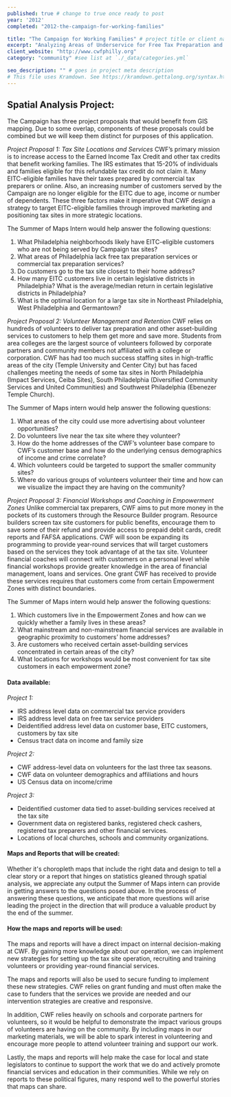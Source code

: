 ```yaml
---
published: true # change to true once ready to post
year: '2012'
completed: "2012-the-campaign-for-working-families"

title: "The Campaign for Working Families" # project title or client name
excerpt: "Analyzing Areas of Underservice for Free Tax Preparation and EITC Utilization, Spatial Mismatch in Volunteer Availability and Need, and Financial Workshops and Coaching in Empowerment Zones" # shows on project list page
client_website: "http://www.cwfphilly.org"
category: "community" #see list at `./_data/categories.yml`

seo_description: "" # goes in project meta description
# This file uses Kramdown. See https://kramdown.gettalong.org/syntax.html for syntax
---
```


## Spatial Analysis Project:
The Campaign has three project proposals that would benefit from GIS mapping. Due to some overlap, components of these proposals could be combined but we will keep them distinct for purposes of this application.

*Project Proposal 1: Tax Site Locations and Services*
CWF’s primary mission is to increase access to the Earned Income Tax Credit and other tax credits that benefit working families. The IRS estimates that 15-20% of individuals and families eligible for this refundable tax credit do not claim it. Many EITC-eligible families have their taxes prepared by commercial tax preparers or online. Also, an increasing number of customers served by the Campaign are no longer eligible for the EITC due to age, income or number of dependents. These three factors make it imperative that CWF design a strategy to target EITC-eligible families through improved marketing and positioning tax sites in more strategic locations.

The Summer of Maps Intern would help answer the following questions:
1. What Philadelphia neighborhoods likely have EITC-eligible customers who are not being served by Campaign tax sites?
2. What areas of Philadelphia lack free tax preparation services or commercial tax preparation services?
3. Do customers go to the tax site closest to their home address?
4. How many EITC customers live in certain legislative districts in Philadelphia? What is the average/median return in certain legislative districts in Philadelphia?
5. What is the optimal location for a large tax site in Northeast Philadelphia, West Philadelphia and Germantown?

*Project Proposal 2: Volunteer Management and Retention*
CWF relies on hundreds of volunteers to deliver tax preparation and other asset-building services to customers to help them get more and save more. Students from area colleges are the largest source of volunteers followed by corporate partners and community members not affiliated with a college or corporation. CWF has had too much success staffing sites in high-traffic areas of the city (Temple University and Center City) but has faced challenges meeting the needs of some tax sites in North Philadelphia (Impact Services, Ceiba Sites), South Philadelphia (Diversified Community Services and United Communities) and Southwest Philadelphia (Ebenezer Temple Church).

The Summer of Maps intern would help answer the following questions:
1. What areas of the city could use more advertising about volunteer opportunities?
2. Do volunteers live near the tax site where they volunteer?
3. How do the home addresses of the CWF’s volunteer base compare to CWF’s customer base and how do the underlying census demographics of income and crime correlate?
4. Which volunteers could be targeted to support the smaller community sites?
5. Where do various groups of volunteers volunteer their time and how can we visualize the impact they are having on the community?

*Project Proposal 3: Financial Workshops and Coaching in Empowerment Zones*
Unlike commercial tax preparers, CWF aims to put more money in the pockets of its customers through the Resource Builder program. Resource builders screen tax site customers for public benefits, encourage them to save some of their refund and provide access to prepaid debit cards, credit reports and FAFSA applications. CWF will soon be expanding its programming to provide year-round services that will target customers based on the services they took advantage of at the tax site. Volunteer financial coaches will connect with customers on a personal level while financial workshops provide greater knowledge in the area of financial management, loans and services. One grant CWF has received to provide these services requires that customers come from certain Empowerment Zones with distinct boundaries.

The Summer of Maps intern would help answer the following questions:
1. Which customers live in the Empowerment Zones and how can we quickly whether a family lives in these areas?
2. What mainstream and non-mainstream financial services are available in geographic proximity to customers’ home addresses?
3. Are customers who received certain asset-building services concentrated in certain areas of the city?
4. What locations for workshops would be most convenient for tax site customers in each empowerment zone?

#### Data available:
*Project 1:*
- IRS address level data on commercial tax service providers
- IRS address level data on free tax service providers
- Deidentified address level data on customer base, EITC customers, customers by tax site
- Census tract data on income and family size

*Project 2:*
- CWF address-level data on volunteers for the last three tax seasons.
- CWF data on volunteer demographics and affiliations and hours
- US Census data on income/crime

*Project 3:*
- Deidentified customer data tied to asset-building services received at the tax site
- Government data on registered banks, registered check cashers, registered tax preparers and other financial services.
- Locations of local churches, schools and community organizations.

#### Maps and Reports that will be created:
Whether it's choropleth maps that include the right data and design to tell a clear story or a report that hinges on statistics gleaned through spatial analysis, we appreciate any output the Summer of Maps intern can provide in getting answers to the questions posed above. In the process of answering these questions, we anticipate that more questions will arise leading the project in the direction that will produce a valuable product by the end of the summer.

#### How the maps and reports will be used:
The maps and reports will have a direct impact on internal decision-making at CWF. By gaining more knowledge about our operation, we can implement new strategies for setting up the tax site operation, recruiting and training volunteers or providing year-round financial services.

The maps and reports will also be used to secure funding to implement these new strategies. CWF relies on grant funding and must often make the case to funders that the services we provide are needed and our intervention strategies are creative and responsive.

In addition, CWF relies heavily on schools and corporate partners for volunteers, so it would be helpful to demonstrate the impact various groups of volunteers are having on the community. By including maps in our marketing materials, we will be able to spark interest in volunteering and encourage more people to attend volunteer training and support our work.

Lastly, the maps and reports will help make the case for local and state legislators to continue to support the work that we do and actively promote financial services and education in their communities. While we rely on reports to these political figures, many respond well to the powerful stories that maps can share. 
